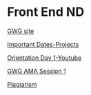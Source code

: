 Front End ND
===========


[GWG site](https://sites.google.com/udacity.com/gwgdevscholarship/home)


[Important Dates-Projects](https://sites.google.com/udacity.com/gwgdevscholarship/deadlines?authuser=0)


[Orientation Day 1-Youtube](https://www.youtube.com/watch?v=Bn53sMTz_xU&feature=youtu.be)


[GWG AMA Session 1](https://docs.google.com/spreadsheets/d/1D36sxMmP1U20pbVdV_Pz-Oo7R5Rs9Cehrdlfbl1jN8U/edit#gid=0)


[Plagiarism](https://udacity.zendesk.com/hc/en-us/categories/360000151251-Plagiarism)
